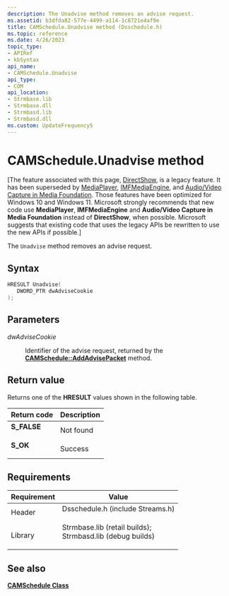```yaml
---
description: The Unadvise method removes an advise request.
ms.assetid: b3dfda82-577e-4499-a114-1c8721e4af9e
title: CAMSchedule.Unadvise method (Dsschedule.h)
ms.topic: reference
ms.date: 4/26/2023
topic_type: 
- APIRef
- kbSyntax
api_name: 
- CAMSchedule.Unadvise
api_type: 
- COM
api_location: 
- Strmbase.lib
- Strmbase.dll
- Strmbasd.lib
- Strmbasd.dll
ms.custom: UpdateFrequency5
---
```


# CAMSchedule.Unadvise method

\[The feature associated with this page, [DirectShow](/windows/win32/directshow/directshow), is a legacy feature. It has been superseded by [MediaPlayer](/uwp/api/Windows.Media.Playback.MediaPlayer), [IMFMediaEngine](/windows/win32/api/mfmediaengine/nn-mfmediaengine-imfmediaengine), and [Audio/Video Capture in Media Foundation](windows/win32/medfound/audio-video-capture-in-media-foundation). Those features have been optimized for Windows 10 and Windows 11. Microsoft strongly recommends that new code use **MediaPlayer**, **IMFMediaEngine** and **Audio/Video Capture in Media Foundation** instead of **DirectShow**, when possible. Microsoft suggests that existing code that uses the legacy APIs be rewritten to use the new APIs if possible.\]

The `Unadvise` method removes an advise request.

## Syntax


```C++
HRESULT Unadvise(
   DWORD_PTR dwAdviseCookie
);
```



## Parameters

<dl> <dt>

*dwAdviseCookie* 
</dt> <dd>

Identifier of the advise request, returned by the [**CAMSchedule::AddAdvisePacket**](camschedule-addadvisepacket.md) method.

</dd> </dl>

## Return value

Returns one of the **HRESULT** values shown in the following table.



| Return code                                                                             | Description          |
|-----------------------------------------------------------------------------------------|----------------------|
| <dl> <dt>**S\_FALSE**</dt> </dl> | Not found<br/> |
| <dl> <dt>**S\_OK**</dt> </dl>    | Success<br/>   |



 

## Requirements



| Requirement | Value |
|--------------------|--------------------------------------------------------------------------------------------------------------------------------------------------------------------------------------------|
| Header<br/>  | <dl> <dt>Dsschedule.h (include Streams.h)</dt> </dl>                                                                                |
| Library<br/> | <dl> <dt>Strmbase.lib (retail builds); </dt> <dt>Strmbasd.lib (debug builds)</dt> </dl> |



## See also

<dl> <dt>

[**CAMSchedule Class**](camschedule.md)
</dt> </dl>

 

 





